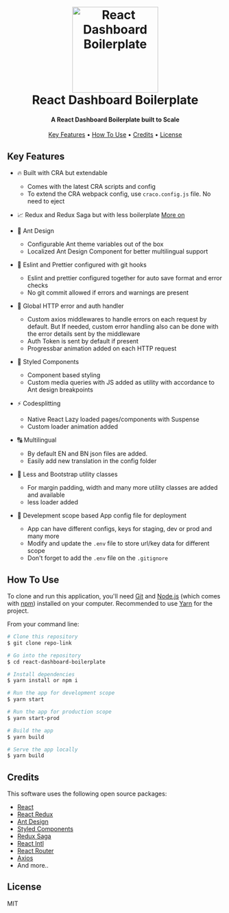 <h1 align="center">
  <br>
  <img src="https://i.imgur.com/7nkwu15.png" alt="React Dashboard Boilerplate" width="200">
  <br>
    React Dashboard Boilerplate
  <br>
</h1>

<h4 align="center">A React Dashboard Boilerplate built to Scale</h4>

<p align="center">
  <a href="#key-features">Key Features</a> •
  <a href="#how-to-use">How To Use</a> •
  <a href="#credits">Credits</a> •
  <a href="#license">License</a>
</p>

## Key Features

- :fire: Built with CRA but extendable
  - Comes with the latest CRA scripts and config
  - To extend the CRA webpack config, use `craco.config.js` file. No need to eject
- :chart_with_upwards_trend: Redux and Redux Saga but with less boilerplate <a href="/src/store">More on</a>

- :blue_heart: Ant Design

  - Configurable Ant theme variables out of the box
  - Localized Ant Design Component for better multilingual support

- :cop: Eslint and Prettier configured with git hooks

  - Eslint and prettier configured together for auto save format and error checks
  - No git commit allowed if errors and warnings are present

- :raised_hands: Global HTTP error and auth handler

  - Custom axios middlewares to handle errors on each request by default. But If needed, custom error handling also can be done with the error details sent by the middleware
  - Auth Token is sent by default if present
  - Progressbar animation added on each HTTP request

- :nail_care: Styled Components

  - Component based styling
  - Custom media queries with JS added as utility with accordance to Ant design breakpoints

- :zap: Codesplitting

  - Native React Lazy loaded pages/components with Suspense
  - Custom loader animation added

- :capital_abcd: Multilingual

  - By default EN and BN json files are added.
  - Easily add new translation in the config folder

- :art: Less and Bootstrap utility classes

  - For margin padding, width and many more utility classes are added and available
  - less loader added

- :rocket: Develepment scope based App config file for deployment
  - App can have different configs, keys for staging, dev or prod and many more
  - Modify and update the `.env` file to store url/key data for different scope
  - Don't forget to add the `.env` file on the `.gitignore`

## How To Use

To clone and run this application, you'll need [Git](https://git-scm.com) and [Node.js](https://nodejs.org/en/download/) (which comes with [npm](http://npmjs.com)) installed on your computer. Recommended to use [Yarn](https://classic.yarnpkg.com/en/docs/install/#windows-stable) for the project.

From your command line:

```bash
# Clone this repository
$ git clone repo-link

# Go into the repository
$ cd react-dashboard-boilerplate

# Install dependencies
$ yarn install or npm i

# Run the app for development scope
$ yarn start

# Run the app for production scope
$ yarn start-prod

# Build the app
$ yarn build

# Serve the app locally
$ yarn build


```

## Credits

This software uses the following open source packages:

- [React](https://reactjs.org/)
- [React Redux](https://react-redux.js.org/)
- [Ant Design](https://ant.design/)
- [Styled Components](https://styled-components.com/)
- [Redux Saga](https://redux-saga.js.org/)
- [React Intl](https://formatjs.io/docs/react-intl/)
- [React Router](https://reactrouter.com/)
- [Axios](https://github.com/axios/axios)
- And more..

## License

MIT
